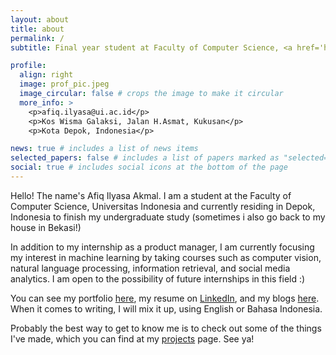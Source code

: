 ```yaml
---
layout: about
title: about
permalink: /
subtitle: Final year student at Faculty of Computer Science, <a href='https://ui.ac.id'>Universitas Indonesia</a>.

profile:
  align: right
  image: prof_pic.jpeg
  image_circular: false # crops the image to make it circular
  more_info: >
    <p>afiq.ilyasa@ui.ac.id</p>
    <p>Kos Wisma Galaksi, Jalan H.Asmat, Kukusan</p>
    <p>Kota Depok, Indonesia</p>

news: true # includes a list of news items
selected_papers: false # includes a list of papers marked as "selected={true}"
social: true # includes social icons at the bottom of the page
---
```


Hello! The name's Afiq Ilyasa Akmal. I am a student at the Faculty of Computer Science, Universitas Indonesia and currently residing in Depok, Indonesia to finish my undergraduate study (sometimes i also go back to my house in Bekasi!)

In addition to my internship as a product manager, I am currently focusing my interest in machine learning by taking courses such as computer vision, natural language processing, information retrieval, and social media analytics. I am open to the possibility of future internships in this field :)

You can see my portfolio [here](#), my resume on [LinkedIn](https://www.linkedin.com/in/afiqilyasaakmal/), and my blogs [here](https://afiqilyasakmal.github.io/blog/). When it comes to writing, I will mix it up, using English or Bahasa Indonesia.

Probably the best way to get to know me is to check out some of the things I've made, which you can find at my [projects](https://afiqilyasakmal.github.io/projects/) page. See ya!
